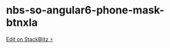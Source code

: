 # nbs-so-angular6-phone-mask-btnxla

[Edit on StackBlitz ⚡️](https://stackblitz.com/edit/nbs-so-angular6-phone-mask-btnxla)